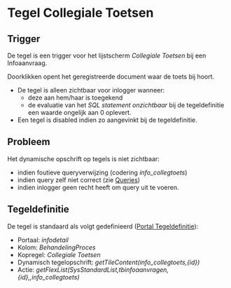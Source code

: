 # Tegel Collegiale Toetsen

## Trigger

De tegel is een trigger voor het lijstscherm *Collegiale Toetsen* bij een Infoaanvraag.

Doorklikken opent het geregistreerde document waar de toets bij hoort.

  * De tegel is alleen zichtbaar voor inlogger wanneer:
    * deze aan hem/haar is toegekend
    * de evaluatie van het *SQL statement onzichtbaar* bij de tegeldefinitie een waarde ongelijk aan 0 oplevert.
  * Een tegel is disabled indien zo aangevinkt bij de tegeldefinitie.

## Probleem

Het dynamische opschrift op tegels is niet zichtbaar:

  * indien foutieve queryverwijzing (codering *info_collegtoets*)
  * indien query zelf niet correct (zie [Queries](/instellen_inrichten/queries.md))
  * indien inlogger geen recht heeft om query uit te voeren.

## Tegeldefinitie

De tegel is standaard als volgt gedefinieerd ([Portal Tegeldefinitie](/instellen_inrichten/portaldefinitie/portal_tegel.md)):

  * Portaal: *infodetail*
  * Kolom: *BehandelingProces*
  * Kopregel: *Collegiale Toetsen*
  * Dynamisch tegelopschrift: *getTileContent(info_collegtoets,{id})*
  * Actie: *getFlexList(SysStandardList,tbinfoaanvragen,{id},,info_collegtoets)*

